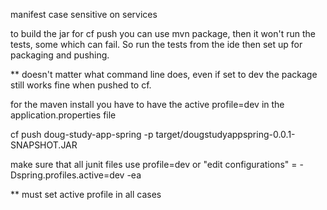 manifest case sensitive on services


to build the jar for cf push you can use
mvn package, then it won't run the tests, some 
which can fail.  So run the tests from the ide
then set up for packaging and pushing.

** doesn't matter what command line does, even if set to dev the package
still works fine when pushed to cf.

for the maven install you have to have the active profile=dev in
the application.properties file

cf push doug-study-app-spring -p target/dougstudyappspring-0.0.1-SNAPSHOT.JAR

make sure that all junit files use profile=dev or "edit configurations" 
= -Dspring.profiles.active=dev -ea

** must set active profile in all cases